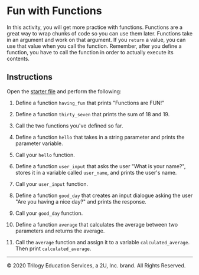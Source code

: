 # Fun with Functions

In this activity, you will get more practice with functions. Functions are a great way to wrap chunks of code so you can use them later. Functions take in an argument and work on that argument. If you `return` a value, you can use that value when you call the function. Remember, after you define a function, you have to call the function in order to actually execute its contents.

## Instructions

Open the [starter file](Unsolved/functions-01.py) and perform the following:

1. Define a function `having_fun` that prints "Functions are FUN!"

2. Define a function `thirty_seven` that prints the sum of 18 and 19.

3. Call the two functions you've defined so far.

4. Define a function `hello` that takes in a string parameter and prints the parameter variable.

5. Call your `hello` function.

6. Define a function `user_input` that asks the user "What is your name?", stores it in a variable called `user_name`, and prints the user's name.

7. Call your `user_input` function.

8. Define a function `good_day` that creates an input dialogue asking the user "Are you having a nice day?" and prints the response.

9. Call your `good_day` function.

10. Define a function `average` that calculates the average between two parameters and returns the average.

11. Call the `average` function and assign it to a variable `calculated_average`. Then print `calculated_average`.


---

© 2020 Trilogy Education Services, a 2U, Inc. brand. All Rights Reserved.
